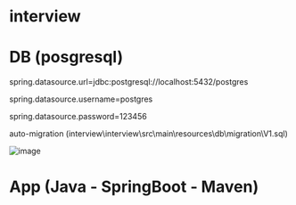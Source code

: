 # interview

# DB (posgresql)

spring.datasource.url=jdbc:postgresql://localhost:5432/postgres

spring.datasource.username=postgres

spring.datasource.password=123456

auto-migration (interview\interview\src\main\resources\db\migration\V1.sql)

![image](https://user-images.githubusercontent.com/13646990/193632904-c1679d92-8450-43c7-afc8-5dbb498dff28.png)


# App (Java - SpringBoot - Maven)


